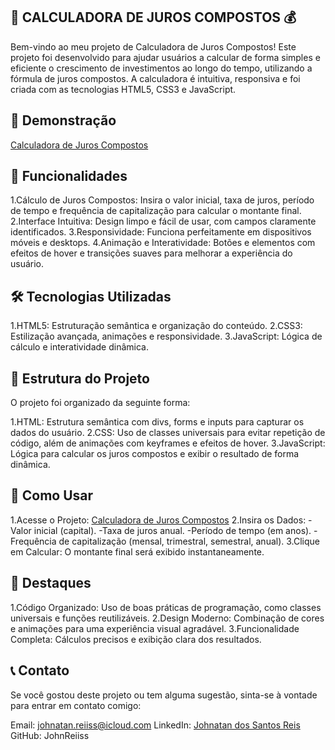 ## 🧮 CALCULADORA DE JUROS COMPOSTOS 💰
Bem-vindo ao meu projeto de Calculadora de Juros Compostos! Este projeto foi desenvolvido para ajudar usuários a calcular de forma simples e eficiente o crescimento de investimentos ao longo do tempo, utilizando a fórmula de juros compostos. A calculadora é intuitiva, responsiva e foi criada com as tecnologias HTML5, CSS3 e JavaScript.

## 📸 Demonstração
[Calculadora de Juros Compostos](https://johnreiiss.github.io/Calculadora-de-juros-compostos/)
## 🚀 Funcionalidades
1.Cálculo de Juros Compostos: Insira o valor inicial, taxa de juros, período de tempo e frequência de capitalização para calcular o montante final.
2.Interface Intuitiva: Design limpo e fácil de usar, com campos claramente identificados.
3.Responsividade: Funciona perfeitamente em dispositivos móveis e desktops.
4.Animação e Interatividade: Botões e elementos com efeitos de hover e transições suaves para melhorar a experiência do usuário.

## 🛠️ Tecnologias Utilizadas
1.HTML5: Estruturação semântica e organização do conteúdo.
2.CSS3: Estilização avançada, animações e responsividade.
3.JavaScript: Lógica de cálculo e interatividade dinâmica.

## 📂 Estrutura do Projeto
O projeto foi organizado da seguinte forma:

1.HTML: Estrutura semântica com divs, forms e inputs para capturar os dados do usuário.
2.CSS: Uso de classes universais para evitar repetição de código, além de animações com keyframes e efeitos de hover.
3.JavaScript: Lógica para calcular os juros compostos e exibir o resultado de forma dinâmica.

## 📝 Como Usar
1.Acesse o Projeto: [Calculadora de Juros Compostos](https://johnreiiss.github.io/Calculadora-de-juros-compostos/)
2.Insira os Dados:
-Valor inicial (capital).
-Taxa de juros anual.
-Período de tempo (em anos).
-Frequência de capitalização (mensal, trimestral, semestral, anual).
3.Clique em Calcular: O montante final será exibido instantaneamente.

## 🌟 Destaques
1.Código Organizado: Uso de boas práticas de programação, como classes universais e funções reutilizáveis.
2.Design Moderno: Combinação de cores e animações para uma experiência visual agradável.
3.Funcionalidade Completa: Cálculos precisos e exibição clara dos resultados.

## 📞 Contato
Se você gostou deste projeto ou tem alguma sugestão, sinta-se à vontade para entrar em contato comigo:

Email: johnatan.reiiss@icloud.com
LinkedIn: [Johnatan dos Santos Reis](https://www.linkedin.com/in/johnatan-dos-santos-reis-945092b7/)
GitHub: JohnReiiss
